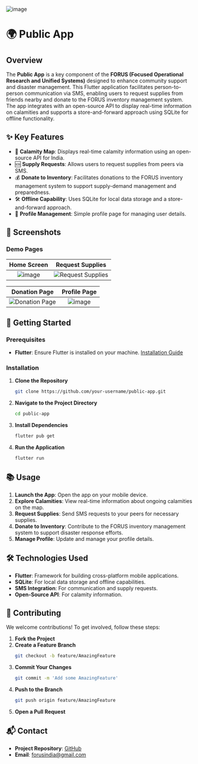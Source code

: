 ![image](https://github.com/user-attachments/assets/c3c28e58-bbf4-4791-93e6-e79b605f7b91)

# 🌍 Public App
## Overview

The **Public App** is a key component of the **FORUS (Focused Operational Research and Unified Systems)** designed to enhance community support and disaster management. This Flutter application facilitates person-to-person communication via SMS, enabling users to request supplies from friends nearby and donate to the FORUS inventory management system. The app integrates with an open-source API to display real-time information on calamities and supports a store-and-forward approach using SQLite for offline functionality.

## ✨ Key Features

- 📍 **Calamity Map**: Displays real-time calamity information using an open-source API for India.
- 🆘 **Supply Requests**: Allows users to request supplies from peers via SMS.
- 💰 **Donate to Inventory**: Facilitates donations to the FORUS inventory management system to support supply-demand management and preparedness.
- 🛠️ **Offline Capability**: Uses SQLite for local data storage and a store-and-forward approach.
- 👤 **Profile Management**: Simple profile page for managing user details.

## 📸 Screenshots

### Demo Pages

| **Home Screen** | **Request Supplies** |
|:---------------:|:---------------------:|
| ![image](https://github.com/user-attachments/assets/105e59c0-382d-4231-b6ea-40c9775c4061) | ![Request Supplies](link-to-request-supplies-image.png) |

| **Donation Page** | **Profile Page** |
|:-----------------:|:-----------------:|
| ![Donation Page](link-to-donation-page-image.png) | ![image](https://github.com/user-attachments/assets/fb69490a-cf1e-474d-8ea7-47b06c428d1b) |
 

## 🚀 Getting Started

### Prerequisites

- **Flutter**: Ensure Flutter is installed on your machine. [Installation Guide](https://flutter.dev/docs/get-started/install)

### Installation

1. **Clone the Repository**
   ```bash
   git clone https://github.com/your-username/public-app.git
   ```

2. **Navigate to the Project Directory**
   ```bash
   cd public-app
   ```

3. **Install Dependencies**
   ```bash
   flutter pub get
   ```

4. **Run the Application**
   ```bash
   flutter run
   ```

## 📚 Usage

1. **Launch the App**: Open the app on your mobile device.
2. **Explore Calamities**: View real-time information about ongoing calamities on the map.
3. **Request Supplies**: Send SMS requests to your peers for necessary supplies.
4. **Donate to Inventory**: Contribute to the FORUS inventory management system to support disaster response efforts.
5. **Manage Profile**: Update and manage your profile details.

## 🛠️ Technologies Used

- **Flutter**: Framework for building cross-platform mobile applications.
- **SQLite**: For local data storage and offline capabilities.
- **SMS Integration**: For communication and supply requests.
- **Open-Source API**: For calamity information.

## 🤝 Contributing

We welcome contributions! To get involved, follow these steps:

1. **Fork the Project**
2. **Create a Feature Branch**
   ```bash
   git checkout -b feature/AmazingFeature
   ```
3. **Commit Your Changes**
   ```bash
   git commit -m 'Add some AmazingFeature'
   ```
4. **Push to the Branch**
   ```bash
   git push origin feature/AmazingFeature
   ```
5. **Open a Pull Request**

## 📬 Contact

- **Project Repository**: [GitHub](https://github.com/BlackEmpir7199/FORUS)
- **Email**: [forusindia@gmail.com](mailto:rakhul2005@gmail.com)
